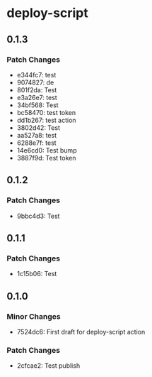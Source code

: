 # deploy-script

## 0.1.3

### Patch Changes

- e344fc7: test
- 9074827: de
- 801f2da: Test
- e3a26e7: test
- 34bf568: Test
- bc58470: test token
- dd1b267: test action
- 3802d42: Test
- aa527a8: test
- 6288e7f: test
- 14e6cd0: Test bump
- 3887f9d: Test token

## 0.1.2

### Patch Changes

- 9bbc4d3: Test

## 0.1.1

### Patch Changes

- 1c15b06: Test

## 0.1.0

### Minor Changes

- 7524dc6: First draft for deploy-script action

### Patch Changes

- 2cfcae2: Test publish
